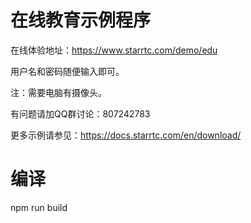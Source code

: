 # 在线教育示例程序

在线体验地址：https://www.starrtc.com/demo/edu

用户名和密码随便输入即可。

注：需要电脑有摄像头。

有问题请加QQ群讨论：807242783

更多示例请参见：https://docs.starrtc.com/en/download/

# 编译
 npm run build